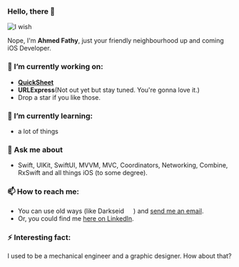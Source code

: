 ### Hello, there 👋
![I wish](https://thumbs.gfycat.com/DeterminedLateBigmouthbass-max-1mb.gif)

Nope, I'm **Ahmed Fathy**, just your friendly neighbourhood up and coming iOS Developer.

### 🔭 I’m currently working on:
- **[QuickSheet](https://github.com/ahmedfathy-m/QuickSheet)**
- **URLExpress**(Not out yet but stay tuned. You're gonna love it.)
- Drop a star if you like those.
### 🌱 I’m currently learning:
- a lot of things 
### 💬 Ask me about
- Swift, UIKit, SwiftUI, MVVM, MVC, Coordinators, Networking, Combine, RxSwift and all things iOS (to some degree).
###  📫 How to reach me:
- You can use old ways (like Darkseid <img src="https://i.pinimg.com/originals/5f/d2/08/5fd20834a238672c0d6969d776bfac12.png"  height="17">) and [send me an email](mailto:ahmedfathy.mha@gmail.com).
- Or, you could find me [here on LinkedIn](https://www.linkedin.com/in/ahmedfathy-mha/).
### ⚡ **Interesting fact**:
I used to be a mechanical engineer and a graphic designer. How about that?

